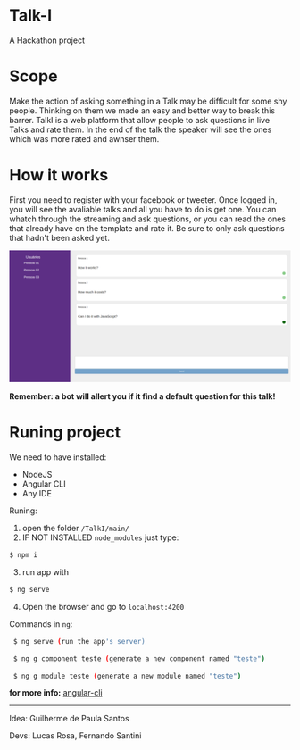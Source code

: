 # Talk-I
A Hackathon project


# Scope
Make the action of asking something in a Talk may be difficult for some shy people. Thinking on them we made an easy and better way to break this barrer. TalkI is a web platform that allow people to ask questions in live Talks and rate them. In the end of the talk the speaker will see the ones which was more rated and awnser them.

# How it works
 First you need to register with your facebook or tweeter. Once logged in, you will see the avaliable talks and all you have to do is get one. You can whatch through the streaming and ask questions, or you can read the ones that already have on the template and rate it. Be sure to only ask questions that hadn't been asked yet.
 
![alt text](https://github.com/OSX-RSPlug-a/TalkI/blob/master/pictures/main%20app%20page.png)

**Remember: a bot will allert you if it find a default question for this talk!**



# Runing project
We need to have installed:
- NodeJS
- Angular CLI
- Any IDE


Runing:

1. open the folder `/TalkI/main/`
2. IF NOT INSTALLED `node_modules` just type:
 ```bash
 $ npm i
 ```
3. run app with 
 ```bash
 $ ng serve
 ```
4. Open the browser and go to `localhost:4200`

Commands in `ng`:
```bash 
 $ ng serve (run the app's server)
 ```
```bash
 $ ng g component teste (generate a new component named "teste")
```
```bash
 $ ng g module teste (generate a new module named "teste")
 ```

**for more info:** [angular-cli](https://github.com/angular/angular-cli)

----------------------------------
Idea: Guilherme de Paula Santos

Devs: Lucas Rosa, Fernando Santini
